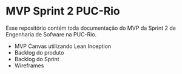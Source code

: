 # MVP Sprint 2 PUC-Rio

Esse repositório contém toda documentação do MVP da Sprint 2 de Engenharia de Sofware na PUC-Rio.

- MVP Canvas utilizando Lean Inception
- Backlog do produto
- Backlog do Sprint
- Wireframes
